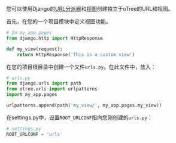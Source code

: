 您可以使用Django的[URL分派器]()和[视图]()创建独立于oTree的URL和视图。

首先，在您的一个项目模块中定义视图功能。

```python
# In my_app.pages
from django.http import HttpResponse

def my_view(request):
    return HttpResponse('This is a custom view')
```

在您的项目根目录中创建一个文件`urls.py`。在此文件中，放入：

```python
# urls.py
from django.urls import path
from otree.urls import urlpatterns
import my_app.pages

urlpatterns.append(path('my_view/', my_app.pages.my_view))
```

在settings.py中，设置`ROOT_URLCONF`指向您刚创建的`urls.py`：

```python
# settings.py
ROOT_URLCONF = 'urls'
```